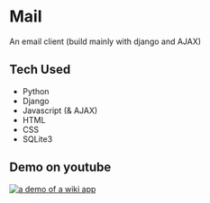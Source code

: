 # Mail
An email client (build mainly with django and AJAX)

## Tech Used
* Python
* Django
* Javascript (& AJAX)
* HTML
* CSS
* SQLite3

## Demo on youtube
[![a demo of a wiki app](http://img.youtube.com/vi/_PS5bXFijz4/0.jpg)](https://www.youtube.com/watch?v=_PS5bXFijz4 "CS50W Project 3 - Mail")